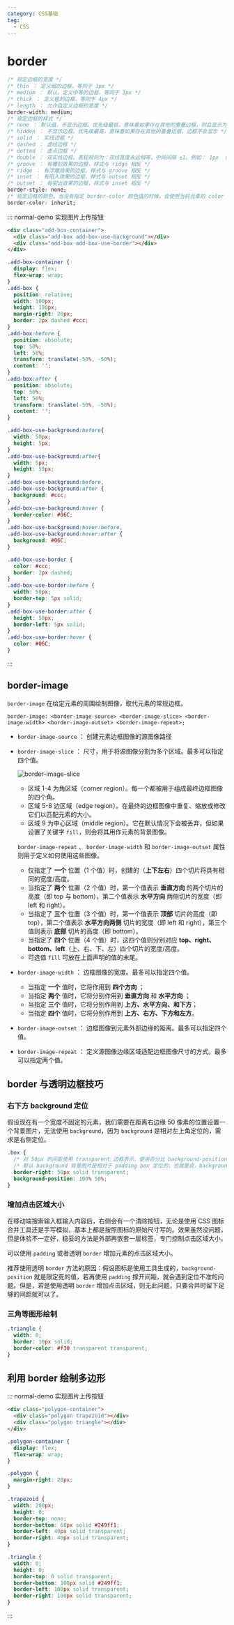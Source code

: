 ```yaml
---
category: CSS基础
tag:
  - CSS
---
```


# border

```css
/* 规定边框的宽度 */
/* thin ： 定义细的边框，等同于 1px */
/* medium ： 默认。定义中等的边框，等同于 3px */
/* thick ： 定义粗的边框，等同于 4px */
/* length ： 允许自定义边框的宽度 */
border-width: medium;
/* 规定边框的样式 */
/* none ： 默认值，不显示边框。优先级最低，意味着如果存在其他的重叠边框，则会显示为那个边框。因为默认值，所以单纯设置 border-width 或 border-color 没有边框显示的原因 */
/* hidden ： 不显示边框。优先级最高，意味着如果存在其他的重叠边框，边框不会显示 */
/* solid ： 实线边框 */
/* dashed ： 虚线边框 */
/* dotted ： 虚点边框 */
/* double ： 双实线边框。表现规则为：双线宽度永远相等，中间间隔 ±1。例如： 1px （0+1+0）、 2px（1+0+1）、3px（1+1+1）、4px（1+2+1）、5px（2+1+2）、6px（2+2+2）、7px（2+3+2） */
/* groove ： 有雕刻效果的边框，样式与 ridge 相反 */
/* ridge ： 有浮雕效果的边框，样式与 groove 相反 */
/* inset ： 有陷入效果的边框，样式与 outset 相反 */
/* outset ： 有突出效果的边框，样式与 inset 相反 */
border-style: none;
/* 规定边框的颜色。当没有指定 border-color 颜色值的时候，会使用当前元素的 color 计算值作为边框色。 */
border-color: inherit;
```

::: normal-demo 实现图片上传按钮

```html
<div class="add-box-container">
  <div class="add-box add-box-use-background"></div>
  <div class="add-box add-box-use-border"></div>
</div>
```

```css
.add-box-container {
  display: flex;
  flex-wrap: wrap;
}
.add-box {
  position: relative;
  width: 100px;
  height: 100px;
  margin-right: 20px;
  border: 2px dashed #ccc;
}
.add-box:before {
  position: absolute;
  top: 50%;
  left: 50%;
  transform: translate(-50%, -50%);
  content: '';
}
.add-box:after {
  position: absolute;
  top: 50%;
  left: 50%;
  transform: translate(-50%, -50%);
  content: '';
}

.add-box-use-background:before{
  width: 50px;
  height: 5px;
}
.add-box-use-background:after{
  width: 5px;
  height: 50px;
}
.add-box-use-background:before,
.add-box-use-background:after {
  background: #ccc;
}
.add-box-use-background:hover {
  border-color: #06C;
}
.add-box-use-background:hover:before,
.add-box-use-background:hover:after {
  background: #06C;
}

.add-box-use-border {
  color: #ccc;
  border: 2px dashed;
}
.add-box-use-border:before {
  width: 50px;
  border-top: 5px solid;
}
.add-box-use-border:after {
  height: 50px;
  border-left: 5px solid;
}
.add-box-use-border:hover {
  color: #06C;
}
```

:::

## border-image

`border-image` 在给定元素的周围绘制图像，取代元素的常规边框。

`border-image: <border-image-source> <border-image-slice> <border-image-width> <border-image-outset> <border-image-repeat>;`

- `border-image-source` ： 创建元素边框图像的源图像路径
- `border-image-slice` ： 尺寸，用于将源图像分割为多个区域。最多可以指定四个值。

  ![border-image-slice](./files/images/border-image-slice.png)

  - 区域 1-4 为角区域（corner region）。每一个都被用于组成最终边框图像的四个角。
  - 区域 5-8 边区域（edge region）。在最终的边框图像中重复、缩放或修改它们以匹配元素的大小。
  - 区域 9 为中心区域（middle region）。它在默认情况下会被丢弃，但如果设置了关键字 `fill`，则会将其用作元素的背景图像。

  `border-image-repeat` 、 `border-image-width` 和 `border-image-outset` 属性则用于定义如何使用这些图像。

  - 仅指定了 **一个** 位置（1 个值）时，创建的（**上下左右**）四个切片将具有相同的宽度/高度。
  - 当指定了 **两个** 位置（2 个值）时，第一个值表示 **垂直方向** 的两个切片的高度（即 top 与 bottom），第二个值表示 **水平方向** 两侧切片的宽度（即 left 和 right）。
  - 当指定了 **三个** 位置（3 个值）时，第一个值表示 **顶部** 切片的高度（即 top），第二个值表示 **水平方向两侧** 切片的宽度（即 left 和 right），第三个值则表示 **底部** 切片的高度（即 bottom）。
  - 当指定了 **四个** 位置（4 个值）时，这四个值则分别对应 **top、right、bottom、left**（上、右、下、左）四个切片的宽度/高度。
  - 可选值 `fill` 可放在上面声明的值的末尾。

- `border-image-width` ： 边框图像的宽度。最多可以指定四个值。

  - 当指定 **一个** 值时，它将作用到 **四个方向** ；
  - 当指定 **两个** 值时，它将分别作用到 **垂直方向** 和 **水平方向** ；
  - 当指定 **三个** 值时，它将分别作用到 **上方、水平方向、和下方**；
  - 当指定 **四个** 值时，它将分别作用到 **上方、右方、下方和左方**。

- `border-image-outset` ： 边框图像到元素外部边缘的距离。最多可以指定四个值。
- `border-image-repeat` ： 定义源图像边缘区域适配边框图像尺寸的方式。最多可以指定两个值。

## border 与透明边框技巧

### 右下方 background 定位

假设现在有一个宽度不固定的元素，我们需要在距离右边缘 50 像素的位置设置一个背景图片，无法使用 `background`，因为 `background` 是相对左上角定位的，需求是右侧定位。

```css
.box {
  /* 对 50px 的间距使用 transparent 边框表示，使用百分比 background-position 定位到想要的位置 */
  /* 默认 background 背景图片是相对于 padding box 定位的，也就是说，background-position:100% 的位置计算默认是不会把 border-width 计算在内的。 */
  border-right: 50px solid transparent;
  background-position: 100% 50%;
}
```

### 增加点击区域大小

在移动端搜索输入框输入内容后，右侧会有一个清除按钮，无论是使用 CSS 图标合并工具还是手写模拟，基本上都是按照图标的原始尺寸写的。效果虽然没问题，但是体验不一定好，稳妥的方法是外部再嵌套一层标签，专门控制点击区域大小。

可以使用 `padding` 或者透明 `border` 增加元素的点击区域大小。

推荐使用透明 `border` 方法的原因：假设图标是使用工具生成的，`background-position` 就是限定死的值，若再使用 `padding` 撑开间距，就会遇到定位不准的问题。但是，若是使用透明 `border` 增加点击区域，则无此问题，只要合并时留下足够的间距就可以了。

### 三角等图形绘制

```css
.triangle {
  width: 0;
  border: 10px solid;
  border-color: #f30 transparent transparent;
}
```

## 利用 border 绘制多边形

::: normal-demo 实现图片上传按钮

```html
<div class="polygon-container">
  <div class="polygon trapezoid"></div>
  <div class="polygon triangle"></div>
</div>
```

```css
.polygon-container {
  display: flex;
  flex-wrap: wrap;
}

.polygon {
  margin-right: 20px;
}

.trapezoid {
  width: 200px;
  height: 0;
  border-top: none;
  border-bottom: 60px solid #249ff1;
  border-left: 40px solid transparent;
  border-right: 40px solid transparent;
}

.triangle {
  width: 0;
  height: 0;
  border-top: 0 solid transparent;
  border-bottom: 100px solid #249ff1;
  border-left: 100px solid transparent;
  border-right: 100px solid transparent;
}
```

:::
